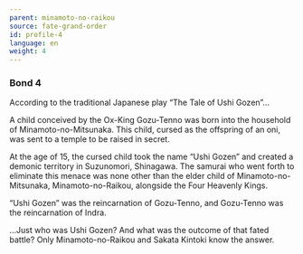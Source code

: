 ```yaml
---
parent: minamoto-no-raikou
source: fate-grand-order
id: profile-4
language: en
weight: 4
---
```


### Bond 4

According to the traditional Japanese play “The Tale of Ushi Gozen”…

A child conceived by the Ox-King
Gozu-Tenno was born into the household of Minamoto-no-Mitsunaka.
This child, cursed as the offspring of an oni, was sent to a temple to be raised in secret.

At the age of 15, the cursed child took the name “Ushi Gozen” and created a demonic territory in Suzunomori, Shinagawa.
The samurai who went forth to eliminate this menace was none other than the elder child of Minamoto-no-Mitsunaka,
Minamoto-no-Raikou, alongside the Four Heavenly Kings.

“Ushi Gozen” was the reincarnation of Gozu-Tenno, and Gozu-Tenno was the reincarnation of Indra.

…Just who was Ushi Gozen?
And what was the outcome of that fated battle?
Only Minamoto-no-Raikou and Sakata Kintoki know the answer.
